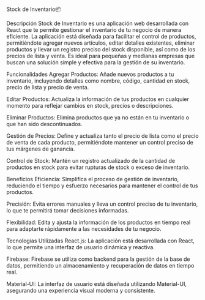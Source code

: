 Stock de Inventario📦


Descripción
Stock de Inventario es una aplicación web desarrollada con React que te permite gestionar el inventario de tu negocio de manera eficiente. La aplicación está diseñada para facilitar el control de productos, permitiéndote agregar nuevos artículos, editar detalles existentes, eliminar productos y llevar un registro preciso del stock disponible, así como de los precios de lista y venta. Es ideal para pequeñas y medianas empresas que buscan una solución simple y efectiva para la gestión de su inventario.

Funcionalidades
Agregar Productos: Añade nuevos productos a tu inventario, incluyendo detalles como nombre, código, cantidad en stock, precio de lista y precio de venta.

Editar Productos: Actualiza la información de tus productos en cualquier momento para reflejar cambios en stock, precios o descripciones.

Eliminar Productos: Elimina productos que ya no están en tu inventario o que han sido descontinuados.

Gestión de Precios: Define y actualiza tanto el precio de lista como el precio de venta de cada producto, permitiéndote mantener un control preciso de tus márgenes de ganancia.

Control de Stock: Mantén un registro actualizado de la cantidad de productos en stock para evitar rupturas de stock o exceso de inventario.

Beneficios
Eficiencia: Simplifica el proceso de gestión de inventario, reduciendo el tiempo y esfuerzo necesarios para mantener el control de tus productos.

Precisión: Evita errores manuales y lleva un control preciso de tu inventario, lo que te permitirá tomar decisiones informadas.

Flexibilidad: Edita y ajusta la información de los productos en tiempo real para adaptarte rápidamente a las necesidades de tu negocio.

Tecnologías Utilizadas
React.js: La aplicación está desarrollada con React, lo que permite una interfaz de usuario dinámica y reactiva.

Firebase: Firebase se utiliza como backend para la gestión de la base de datos, permitiendo un almacenamiento y recuperación de datos en tiempo real.

Material-UI: La interfaz de usuario está diseñada utilizando Material-UI, asegurando una experiencia visual moderna y consistente.
